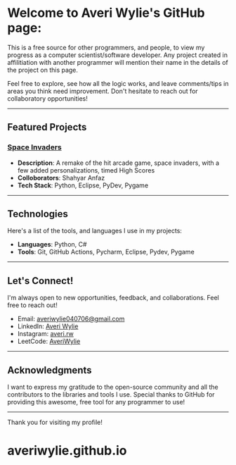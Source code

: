 # Welcome to Averi Wylie's GitHub page: 

This is a free source for other programmers, and people, to view my progress as a computer scientist/software developer. Any project created in affilitiation with another programmer will mention their name in the details of the project on this page.

Feel free to explore, see how all the logic works, and leave comments/tips in areas you think need improvement. Don't hesitate to reach out for collaboratory opportunities!

---

## Featured Projects

### [Space Invaders](Project-1---Space-Invaders)
- **Description**: A remake of the hit arcade game, space invaders, with a few added personalizations, timed High Scores
- **Colloborators**: Shahyar Anfaz
- **Tech Stack**: Python, Eclipse, PyDev, Pygame

---

## Technologies

Here's a list of the tools, and languages I use in my projects:

- **Languages**: Python, C#
- **Tools**: Git, GitHub Actions, Pycharm, Eclipse, Pydev, Pygame

---

## Let's Connect!

I'm always open to new opportunities, feedback, and collaborations. Feel free to reach out!

- Email: averiwylie040706@gmail.com
- LinkedIn: [Averi Wylie](https://www.linkedin.com/in/averiwylie/)
- Instagram: [averi.rw](https://www.instagram.com/averi.rw/)
- LeetCode: [AveriWylie](https://leetcode.com/u/AveriWylie/)

---

## Acknowledgments

I want to express my gratitude to the open-source community and all the contributors to the libraries and tools I use. Special thanks to GitHub for providing this awesome, free tool for any programmer to use!

---

Thank you for visiting my profile!
# averiwylie.github.io

